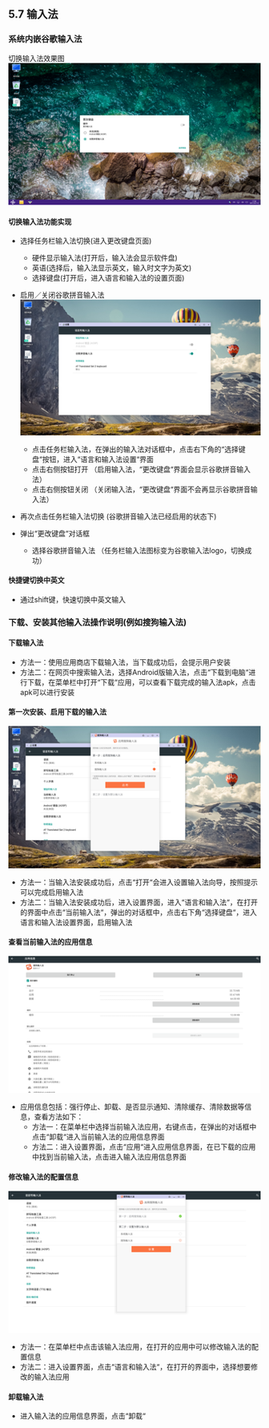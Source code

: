 ## 5.7 输入法
### 系统内嵌谷歌输入法
切换输入法效果图  
![](../_pic/5_otherSoftware/googlewriting.png)

#### 切换输入法功能实现
   - 选择任务栏输入法切换(进入更改键盘页面)
      - 硬件显示输入法(打开后，输入法会显示软件盘)
      - 英语(选择后，输入法显示英文，输入时文字为英文)
      - 选择键盘(打开后，进入语言和输入法的设置页面)
   - 启用／关闭谷歌拼音输入法  
![](../_pic/5_otherSoftware/start_close_google_input.png)

      - 点击任务栏输入法，在弹出的输入法对话框中，点击右下角的“选择键盘“按钮，进入“语言和输入法设置“界面
      - 点击右侧按钮打开  （启用输入法，“更改键盘“界面会显示谷歌拼音输入法）
      - 点击右侧按钮关闭  （关闭输入法，“更改键盘“界面不会再显示谷歌拼音输入法）
   - 再次点击任务栏输入法切换    (谷歌拼音输入法已经启用的状态下)
   - 弹出“更改键盘“对话框
      - 选择谷歌拼音输入法  （任务栏输入法图标变为谷歌输入法logo，切换成功）

#### 快捷键切换中英文
   - 通过shift键，快速切换中英文输入

### 下载、安装其他输入法操作说明(例如搜狗输入法)

#### 下载输入法
   - 方法一：使用应用商店下载输入法，当下载成功后，会提示用户安装
   - 方法二：在网页中搜索输入法，选择Android版输入法，点击“下载到电脑“进行下载，在菜单栏中打开“下载“应用，可以查看下载完成的输入法apk，点击apk可以进行安装

#### 第一次安装、启用下载的输入法
![](../_pic/5_otherSoftware/下载安装搜狗.png)

   - 方法一：当输入法安装成功后，点击“打开“会进入设置输入法向导，按照提示可以完成启用输入法
   - 方法二：当输入法安装成功后，进入设置界面，进入“语言和输入法“，在打开的界面中点击“当前输入法“，弹出的对话框中，点击右下角“选择键盘“，进入语言和输入法设置界面，启用输入法

#### 查看当前输入法的应用信息
![](../_pic/5_otherSoftware/%E6%90%9C%E7%8B%97%E8%BE%93%E5%85%A5%E6%B3%95%E5%BA%94%E7%94%A8%E4%BF%A1%E6%81%AF.png)

   - 应用信息包括：强行停止、卸载、是否显示通知、清除缓存、清除数据等信息，查看方法如下：
      - 方法一：在菜单栏中选择当前输入法应用，右键点击，在弹出的对话框中点击“卸载“进入当前输入法的应用信息界面
      - 方法二：进入设置界面，点击“应用“进入应用信息界面，在已下载的应用中找到当前输入法，点击进入输入法应用信息界面

#### 修改输入法的配置信息
![](../_pic/5_otherSoftware/%E5%90%AF%E7%94%A8%E6%90%9C%E7%8B%97%E8%BE%93%E5%85%A5%E6%B3%95.png)

   - 方法一：在菜单栏中点击该输入法应用，在打开的应用中可以修改输入法的配置信息
   - 方法二：进入设置界面，点击“语言和输入法“，在打开的界面中，选择想要修改的输入法应用

#### 卸载输入法
   - 进入输入法的应用信息界面，点击“卸载“
